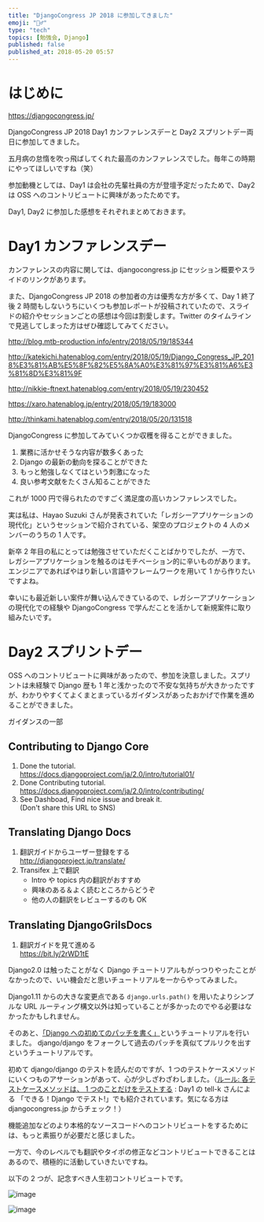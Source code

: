 ```yaml
---
title: "DjangoCongress JP 2018 に参加してきました"
emoji: "🏃‍♂️"
type: "tech"
topics: [勉強会, Django]
published: false
published_at: 2018-05-20 05:57
---
```


# はじめに

https://djangocongress.jp/

DjangoCongress JP 2018 Day1 カンファレンスデーと Day2 スプリントデー両日に参加してきました。

五月病の怠惰を吹っ飛ばしてくれた最高のカンファレンスでした。毎年この時期にやってほしいですね（笑）

参加動機としては、Day1 は会社の先輩社員の方が登壇予定だったためで、Day2 は OSS へのコントリビュートに興味があったためです。

Day1, Day2 に参加した感想をそれぞれまとめておきます。

# Day1 カンファレンスデー

カンファレンスの内容に関しては、djangocongress.jp にセッション概要やスライドのリンクがあります。

また、DjangoCongress JP 2018 の参加者の方は優秀な方が多くて、Day 1 終了後 2 時間もしないうちにいくつも参加レポートが投稿されていたので、スライドの紹介やセッションごとの感想は今回は割愛します。Twitter のタイムラインで見逃してしまった方はぜひ確認してみてください。

http://blog.mtb-production.info/entry/2018/05/19/185344

http://katekichi.hatenablog.com/entry/2018/05/19/Django_Congress_JP_2018%E3%81%AB%E5%8F%82%E5%8A%A0%E3%81%97%E3%81%A6%E3%81%8D%E3%81%9F

http://nikkie-ftnext.hatenablog.com/entry/2018/05/19/230452

https://xaro.hatenablog.jp/entry/2018/05/19/183000

http://thinkami.hatenablog.com/entry/2018/05/20/131518

DjangoCongress に参加してみていくつか収穫を得ることができました。

1. 業務に活かせそうな内容が数多くあった
1. Django の最新の動向を探ることができた
1. もっと勉強しなくてはという刺激になった
1. 良い参考文献をたくさん知ることができた

これが 1000 円で得られたのですごく満足度の高いカンファレンスでした。

実は私は、Hayao Suzuki さんが発表されていた「レガシーアプリケーションの現代化」というセッションで紹介されている、架空のプロジェクトの 4 人のメンバーのうちの 1 人です。

新卒 2 年目の私にとっては勉強させていただくことばかりでしたが、一方で、レガシーアプリケーションを触るのはモチベーション的に辛いものがあります。エンジニアであればやはり新しい言語やフレームワークを用いて 1 から作りたいですよね。

幸いにも最近新しい案件が舞い込んできているので、レガシーアプリケーションの現代化での経験や DjangoCongress で学んだことを活かして新規案件に取り組みたいです。

# Day2 スプリントデー

OSS へのコントリビュートに興味があったので、参加を決意しました。スプリントは未経験で Django 歴も 1 年と浅かったので不安な気持ちが大きかったですが、わかりやすくてよくまとまっているガイダンスがあったおかげで作業を進めることができました。

ガイダンスの一部

## Contributing to Django Core

1. Done the tutorial.  
   https://docs.djangoproject.com/ja/2.0/intro/tutorial01/
1. Done Contributing tutorial.  
   https://docs.djangoproject.com/ja/2.0/intro/contributing/
1. See Dashboad, Find nice issue and break it.  
   (Don't share this URL to SNS)

## Translating Django Docs

1. 翻訳ガイドからユーザー登録をする  
   http://djangoproject.jp/translate/
1. Transifex 上で翻訳
   - Intro や topics 内の翻訳がおすすめ
   - 興味のある＆よく読むところからどうぞ
   - 他の人の翻訳をレビューするのも OK

## Translating DjangoGrilsDocs

1. 翻訳ガイドを見て進める  
   https://bit.ly/2rWD1tE

Django2.0 は触ったことがなく Django チュートリアルもがっつりやったことがなかったので、いい機会だと思いチュートリアルを一からやってみました。

Django1.11 からの大きな変更点である `django.urls.path()` を用いたよりシンプルな URL ルーティング構文以外は知っていることが多かったのでやる必要はなかったかもしれません。

そのあと、[「Django への初めてのパッチを書く」](https://docs.djangoproject.com/ja/2.0/intro/contributing/)というチュートリアルを行いました。
django/django をフォークして過去のパッチを真似てプルリクを出すというチュートリアルです。

初めて django/django のテストを読んだのですが、1 つのテストケースメソッドにいくつものアサーションがあって、心が少しざわざわしました。（[ルール: 各テストケースメソッドは、 1 つのことだけをテストする](http://docs.pylonsproject.jp/en/latest/community/testing.html#id5) : Day1 の tell-k さんによる 「できる！Django でテスト!」でも紹介されています。気になる方は djangocongress.jp からチェック！）

機能追加などのより本格的なソースコードへのコントリビュートをするためには、もっと素振りが必要だと感じました。

一方で、今のレベルでも翻訳やタイポの修正などコントリビュートできることはあるので、積極的に活動していきたいですね。

以下の 2 つが、記念すべき人生初コントリビュートです。

![image](20180520202350.png)

![image](20180520202350.png)
